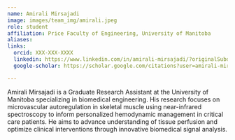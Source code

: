 ```yaml
---
name: Amirali Mirsajadi
image: images/team_img/amirali.jpeg
role: student
affiliation: Price Faculty of Engineering, University of Manitoba
aliases:
links:
  orcid: XXX-XXX-XXXX
  linkedin: https://www.linkedin.com/in/amirali-mirsajadi/?originalSubdomain=ca
  google-scholar: https://scholar.google.com/citations?user=amirali-mirsajadi 

---
```


Amirali Mirsajadi is a Graduate Research Assistant at the University of Manitoba specializing in biomedical engineering. His research focuses on microvascular autoregulation in skeletal muscle using near-infrared spectroscopy to inform personalized hemodynamic management in critical care patients. He aims to advance understanding of tissue perfusion and optimize clinical interventions through innovative biomedical signal analysis.
